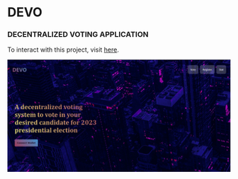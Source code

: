# DEVO

### DECENTRALIZED VOTING APPLICATION

To interact with this project, visit [here](https://devodapp.herokuapp.com).

![devo](devo.PNG)